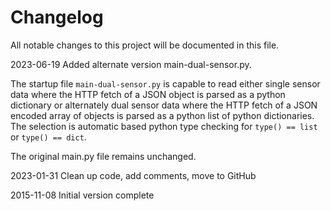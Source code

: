 # Changelog

All notable changes to this project will be documented in this file.

2023-06-19 Added alternate version main-dual-sensor.py.

The startup file `main-dual-sensor.py` is capable to read either single sensor data 
where the HTTP fetch of a JSON object is parsed as a python dictionary or alternately 
dual sensor data where the HTTP fetch of a JSON encoded array of objects is parsed 
as a python list of python dictionaries. The selection is automatic based 
python type checking for `type() == list` or `type() == dict`.

The original main.py file remains unchanged.

2023-01-31 Clean up code, add comments, move to GitHub

2015-11-08 Initial version complete

